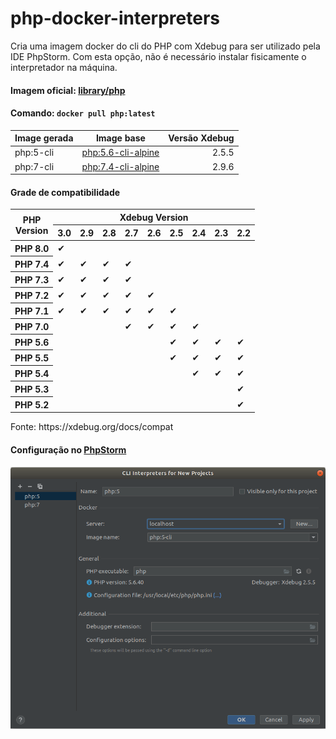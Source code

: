 # php-docker-interpreters

Cria uma imagem docker do cli do PHP com Xdebug para ser utilizado pela IDE PhpStorm.
Com esta opção, não é necessário instalar fisicamente o interpretador na máquina.

#### Imagem oficial: [library/php](https://hub.docker.com/_/php?tab=description)
#### Comando: `docker pull php:latest`

|Image gerada|Image base|Versão Xdebug|
|-|-|-:|
|php:5-cli|[php:5.6-cli-alpine](https://hub.docker.com/layers/php/library/php/5.6-cli-alpine/images/sha256-a59111883afcee359f1ad5b292a67f4437808d1167e5f5732ebcf6ef426e298a?context=explore)|2.5.5|
|php:7-cli|[php:7.4-cli-alpine](https://hub.docker.com/layers/php/library/php/7.4-cli-alpine/images/sha256-cc9d43710ae41eaf879c7f7b6458f5a0988093602bb827cbf14fc2458d753ace?context=explore)|2.9.6|

#### Grade de compatibilidade
<table>
   <thead>
      <tr>
         <th rowspan="2">PHP<br>Version</th>
         <th colspan="9">Xdebug Version</th>
      </tr>
      <tr>
         <th>3.0</th><th>2.9</th><th>2.8</th><th>2.7</th><th>2.6</th><th>2.5</th><th>2.4</th><th>2.3</th><th>2.2</th>
      </tr>
   </thead>
   <tbody>
      <tr><th>PHP 8.0</th><td>✔</td><td></td><td></td><td></td><td></td><td></td><td></td><td></td><td></td></tr>
      <tr><th>PHP 7.4</th><td>✔</td><td>✔</td><td>✔</td><td>✔</td><td></td><td></td><td></td><td></td><td></td></tr>
      <tr><th>PHP 7.3</th><td>✔</td><td>✔</td><td>✔</td><td>✔</td><td></td><td></td><td></td><td></td><td></td></tr>
      <tr><th>PHP 7.2</th><td>✔</td><td>✔</td><td>✔</td><td>✔</td><td>✔</td><td></td><td></td><td></td><td></td></tr>
      <tr><th>PHP 7.1</th><td>✔</td><td>✔</td><td>✔</td><td>✔</td><td>✔</td><td>✔</td><td></td><td></td><td></td></tr>
      <tr><th>PHP 7.0</th><td></td><td></td><td></td><td>✔</td><td>✔</td><td>✔</td><td>✔</td><td></td><td></td></tr>
      <tr><th>PHP 5.6</th><td></td><td></td><td></td><td></td><td></td><td>✔</td><td>✔</td><td>✔</td><td>✔</td></tr>
      <tr><th>PHP 5.5</th><td></td><td></td><td></td><td></td><td></td><td>✔</td><td>✔</td><td>✔</td><td>✔</td></tr>
      <tr><th>PHP 5.4</th><td></td><td></td><td></td><td></td><td></td><td></td><td>✔</td><td>✔</td><td>✔</td></tr>
      <tr><th>PHP 5.3</th><td></td><td></td><td></td><td></td><td></td><td></td><td></td><td></td><td>✔</td></tr>
      <tr><th>PHP 5.2</th><td></td><td></td><td></td><td></td><td></td><td></td><td></td><td></td><td>✔</td></tr>
   </tbody>
</table>
Fonte: https://xdebug.org/docs/compat

#### Configuração no [PhpStorm](https://www.jetbrains.com/phpstorm/)
![PhpStorm Configuration](/phpstorm.png)
